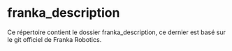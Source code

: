 # franka_description
Ce répertoire contient le dossier franka_description, ce dernier est basé sur le git officiel de Franka Robotics.
